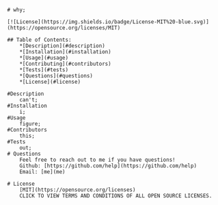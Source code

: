 
    # why;

    [![License](https://img.shields.io/badge/License-MIT%20-blue.svg)](https://opensource.org/licenses/MIT)

    ## Table of Contents:
        *[Description](#description)
        *[Installation](#installation)
        *[Usage](#usage)
        *[Contributing](#contributors)
        *[Tests](#tests)
        *[Questions](#questions)
        *[License](#license)

    #Description
        can't;
    #Installation
        i;
    #Usage
        figure;
    #Contributors
        this;
    #Tests
        out;
    # Questions
        Feel free to reach out to me if you have questions!
        Github: [https://github.com/help](https://github.com/help)
        Email: [me](me)

    # License
        [MIT](https://opensource.org/licenses)
        CLICK TO VIEW TERMS AND CONDITIONS OF ALL OPEN SOURCE LICENSES.
    